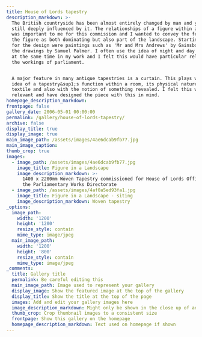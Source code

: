 ```yaml
---
title: House of Lords tapestry
description_markdown: >-
  The British countryside has been almost entirely changed by man and yet we are
  still deeply influenced by it. The relationships of a figure within a space
  was important to me for this commission and I wanted to convey the feeling of
  the figure as both dominating but also part of the landscape. Starting points
  for the design were paintings such as 'Mr and Mrs Andrews' by Gainsborough and
  the drawings by Samuel Palmer. I often use the idea of night and day existing
  at the same time in my work and I felt this would have particular relevance to
  the workings of parliament.


  A major feature in many antique tapestries is a curtain. This plays with the
  idea of a tapestry&sup1;s function within a room, its physical nature as a
  textile and also with the notion of something revealed. I felt this was also
  relevant and have designed the piece with this in mind.
homepage_description_markdown:
frontpage: false
gallery_date: 2006-05-01 00:00:00
permalink: /gallery/house-of-lords-tapestry/
archive: false
display_title: true
display_image: true
main_image_path: /assets/images/4ae6dcab9fb77.jpg
main_image_caption:
thumb_crop: true
images:
  - image_path: /assets/images/4ae6dcab9fb77.jpg
    image_title: Figure in a Landscape
    image_description_markdown: >-
      1400 x 2200mm Woven Tapestry commissioned for House of Lords Offices by
      the Parliamentary Works Directorate
  - image_path: /assets/images/4af0a5ed93fa1.jpg
    image_title: Figure in a Landscape - siting
    image_description_markdown: Woven tapestry
_options:
  image_path:
    width: '1200'
    height: '1200'
    resize_style: contain
    mime_type: image/jpeg
  main_image_path:
    width: '1200'
    height: '800'
    resize_style: contain
    mime_type: image/jpeg
_comments:
  title: Gallery title
  permalink: Be careful editing this
  main_image_path: Image used to represent your gallery
  display_image: Show the featured image at the top of the gallery
  display_title: Show the title at the top of the page
  images: Add and edit your gallery images here
  image_description_markdown: Might only be shown in the close up of an image
  thumb_crop: Crop thumbnail images to a consistent size
  frontpage: Show this gallery on the homepage
  homepage_description_markdown: Text used on homepage if shown
---
```


